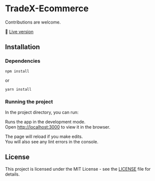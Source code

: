 <!-- <p align="center"><img src="./public/android-chrome-512x512.png" width="200"></p> -->

# TradeX-Ecommerce



Contributions are welcome.

:link: [Live version](https://neumorphism.io/)

## Installation

### Dependencies

```
npm install
```

or 

```
yarn install
```

### Running the project

In the project directory, you can run:


Runs the app in the development mode.<br />
Open [http://localhost:3000](http://localhost:3000) to view it in the browser.

The page will reload if you make edits.<br />
You will also see any lint errors in the console.

## License

This project is licensed under the MIT License - see the [LICENSE](LICENSE) file for details.
